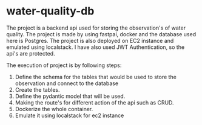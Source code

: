 # water-quality-db

The project is a backend api used for storing the observation's of water quality. The project is made by using fastpai, docker and the database used here is Postgres. The project is also deployed on EC2 instance and
emulated using localstack. I have also used JWT Authentication, so the api's are protected.

The execution of project is by following steps:
  1. Define the schema for the tables that would be used to store the observation and connect to the database
  2. Create the tables.
  3. Define the pydantic model that will be used.
  4. Making the route's for different action of the api such as CRUD.
  5. Dockerize the whole container.
  6. Emulate it using localstack for ec2 instance
